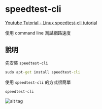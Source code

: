 # speedtest-cli

[Youtube Tutorial - Linux speedtest-cli tutorial]()

使用 command line 測試網路速度

## 說明

先安裝 `speedtest-cli`

```cmd
sudo apt-get install speedtest-cli
```

使用 `speedtest-cli` 的方式很簡單

```cmd
speedtest-cli
```

![alt tag](https://i.imgur.com/bloPnpf.png)
